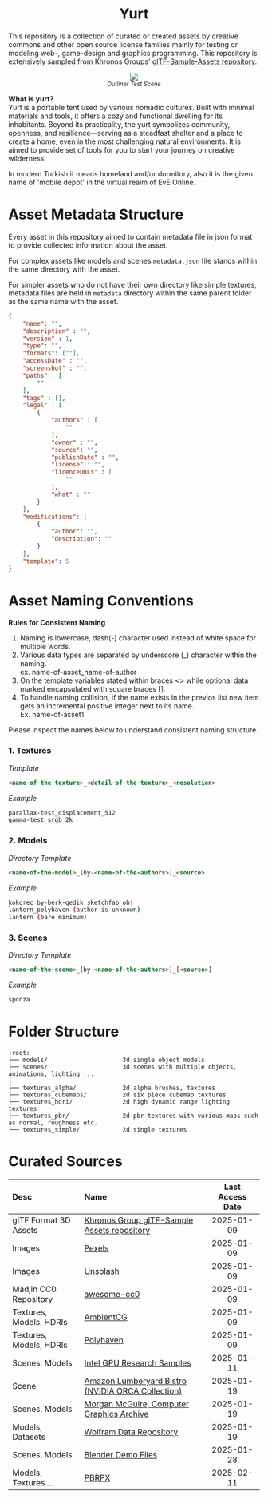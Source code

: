<h1 align="center">
 Yurt
</h1>

This repository is a collection of curated or created assets by creative commons and other open source license families mainly for testing or modeling web-, game-design and graphics programming. This repository is extensively sampled from Khronos Groups' [glTF-Sample-Assets repository](https://github.com/KhronosGroup/glTF-Sample-Assets/tree/main).

<p align="center">
    <img src="scenes/outliner-testscene/ss_cycles.png" />
    <br>
    <sub><i> Outliner Test Scene</i></sub>
</p>

__What is yurt?__  
Yurt is a portable tent used by various nomadic cultures. Built with minimal materials and tools, it offers a cozy and functional dwelling for its inhabitants. Beyond its practicality, the yurt symbolizes community, openness, and resilience—serving as a steadfast shelter and a place to create a home, even in the most challenging natural environments. It is aimed to provide set of tools for you to start your journey on creative wilderness.

In modern Turkish it means homeland and/or dormitory, also it is the given name of 'mobile depot' in the virtual realm of EvE Online.


# Asset Metadata Structure
Every asset in this repository aimed to contain metadata file in json format to provide collected information about the asset.  

For complex assets like models and scenes `metadata.json` file stands within the same directory with the asset.

For simpler assets who do not have their own directory like simple textures, metadata files are held in `metadata` directory within the same parent folder as the same name with the asset.

```json
{
    "name": "",
    "description" : "",
    "version" : 1,  
    "type": "",
    "formats": [""],
    "accessDate" : "",
    "screenshot" : "",
    "paths" : [
        ""
    ],
    "tags" : [],
    "legal" : [
        {
            "authors" : [
                ""
            ],
            "owner" : "",
            "source": "",
            "publishDate" : "",
            "license" : "",
            "licenceURLs" : [
                ""
            ],
            "what" : ""
        }
    ],
    "modifications": [
        {
            "author": "",
            "description": ""
        }
    ],
    "template": 5
}
```

# Asset Naming Conventions

__Rules for Consistent Naming__  
1. Naming is lowercase, dash(-) character used instead of white space for multiple words.
2. Various data types are separated by underscore (_) character within the naming.   
    ex. name-of-asset_name-of-author
3. On the template variables stated within braces <> while optional data marked encapsulated with square braces [].
4. To handle naming collision, if the name exists in the previos list new item gets an incremental positive integer next to its name.   
    Ex. name-of-asset1

Please inspect the names below to understand consistent naming structure.

### 1. Textures  

_Template_
```html
<name-of-the-texture>_<detail-of-the-texture>_<resolution>
```

_Example_
```bash
parallax-test_displacement_512
gamma-test_srgb_2k
```

### 2. Models
_Directory Template_
```html
<name-of-the-model>_[by-<name-of-the-authors>]_<source>
```
_Example_
```bash
kokorec_by-berk-gedik_sketchfab_obj
lantern_polyhaven (author is unknown)
lantern (bare minimum)
```

### 3. Scenes
_Directory Template_
```html
<name-of-the-scene>_[by-<name-of-the-authors>]_[<source>]
```
_Example_
```bash
sponza
```

# Folder Structure
```plaintext
:root:
├── models/                     3d single object models
├── scenes/                     3d scenes with multiple objects, animations, lighting ...
│
├── textures_alpha/             2d alpha brushes, textures
├── textures_cubemaps/          2d six piece cubemap textures
├── textures_hdri/              2d high dynamic range lighting textures
├── textures_pbr/               2d pbr textures with various maps such as normal, roughness etc.
└── textures_simple/            2d single textures
```

# Curated Sources

| Desc | Name| Last Access Date|
| :-- | :-- | :--: |
| glTF Format 3D Assets | [Khronos Group glTF-Sample Assets repository](https://github.com/KhronosGroup/glTF-Sample-Assets/tree/main) | 2025-01-09
| Images | [Pexels](https://www.pexels.com/) | 2025-01-09
| Images | [Unsplash](https://unsplash.com/s/photos/cc0) | 2025-01-09
| Madjin CC0 Repository | [awesome-cc0](https://github.com/madjin/awesome-cc0) | 2025-01-09
| Textures, Models, HDRIs | [AmbientCG](https://ambientcg.com/) | 2025-01-09
| Textures, Models, HDRIs | [Polyhaven](https://polyhaven.com/) | 2025-01-09
| Scenes, Models | [Intel GPU Research Samples](https://www.intel.com/content/www/us/en/developer/topic-technology/graphics-research/samples.html) | 2025-01-11
| Scene          | [Amazon Lumberyard Bistro (NVIDIA ORCA Collection)](https://developer.nvidia.com/orca/amazon-lumberyard-bistro) | 2025-01-19
| Scenes, Models | [Morgan McGuire, Computer Graphics Archive](https://casual-effects.com/data/) | 2025-01-19
| Models, Datasets | [Wolfram Data Repository](https://datarepository.wolframcloud.com/) | 2025-01-19
| Scenes, Models | [Blender Demo Files](https://www.blender.org/download/demo-files/) | 2025-01-28
| Models, Textures ... | [PBRPX](https://library.pbrpx.com/asset?category=995) | 2025-02-11 